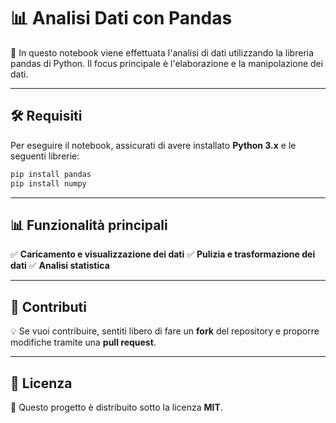 # 📊 Analisi Dati con Pandas
🚀 In questo notebook viene effettuata l'analisi di dati utilizzando la libreria pandas di Python. Il focus principale è l'elaborazione e la manipolazione dei dati.

---

## 🛠️ Requisiti

Per eseguire il notebook, assicurati di avere installato **Python 3.x** e le seguenti librerie:

```bash
pip install pandas
pip install numpy
```

---

## 📊 Funzionalità principali

✅ **Caricamento e visualizzazione dei dati**
✅ **Pulizia e trasformazione dei dati**
✅ **Analisi statistica**

---

## 🤝 Contributi

💡 Se vuoi contribuire, sentiti libero di fare un **fork** del repository e proporre modifiche tramite una **pull request**.

---

## 📜 Licenza

📝 Questo progetto è distribuito sotto la licenza **MIT**.

